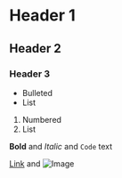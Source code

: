 # Header 1
## Header 2
### Header 3

- Bulleted
- List

1. Numbered
2. List

**Bold** and _Italic_ and `Code` text

[Link](url) and ![Image](src)

<html>

<head>
  <title>  <title>
  
  <style>
  s {
  color: red;
  text-align: center;
}   
  </style>
  
  <link rel="icon" href="img/favicon.png" sizes="32x32" type="image/png"
</head>

<body>
</body>
</html>
